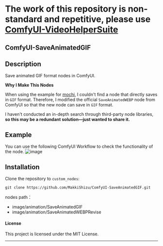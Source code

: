 # The work of this repository is non-standard and repetitive, please use [ComfyUI-VideoHelperSuite](https://registry.comfy.org/nodes/comfyui-videohelpersuite)

## ComfyUI-SaveAnimatedGIF

## Description

Save animated GIF format nodes in ComfyUI.

**Why I Make This Nodes**

When using the example for [mochi](https://comfyanonymous.github.io/ComfyUI_examples/mochi/), I couldn't find a node that directly saves in `GIF` format. Therefore, I modified the official `SaveAnimatedWEBP` node from ComfyUI so that the new node can save in `GIF` format.

I haven't conducted an in-depth search through third-party node libraries, **so this may be a redundant solution—just wanted to share it.**

## Example

You can use the following ComfyUI Workflow to check the functionality of the node.
![image](./example/SaveAnimatedGIF.png)

## Installation

Clone the repository to `custom_nodes`:

```
git clone https://github.com/MakkiShizu/ComfyUI-SaveAnimatedGIF.git
```

nodes path：

- image/animation/SaveAnimatedGIF
- image/animation/SaveAnimatedWEBPRevise

#### License

This project is licensed under the MIT License.

<hr>

